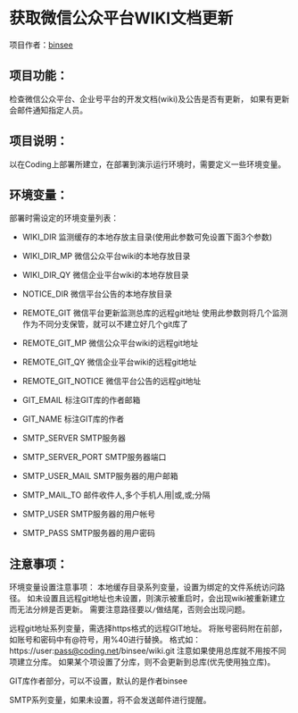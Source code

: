 # 获取微信公众平台WIKI文档更新
项目作者：[binsee](https://coding.net/u/binsee)


## 项目功能：
检查微信公众平台、企业号平台的开发文档(wiki)及公告是否有更新，
如果有更新会邮件通知指定人员。


## 项目说明：
以在Coding上部署所建立，在部署到演示运行环境时，需要定义一些环境变量。


## 环境变量：
部署时需设定的环境变量列表：
* WIKI_DIR            监测缓存的本地存放主目录(使用此参数可免设置下面3个参数)
* WIKI_DIR_MP         微信公众平台wiki的本地存放目录
* WIKI_DIR_QY         微信企业平台wiki的本地存放目录
* NOTICE_DIR          微信平台公告的本地存放目录

* REMOTE_GIT          微信平台更新监测总库的远程git地址
                      使用此参数则将几个监测作为不同分支保管，就可以不建立好几个git库了
* REMOTE_GIT_MP       微信公众平台wiki的远程git地址
* REMOTE_GIT_QY       微信企业平台wiki的远程git地址
* REMOTE_GIT_NOTICE   微信平台公告的远程git地址

* GIT_EMAIL           标注GIT库的作者邮箱
* GIT_NAME            标注GIT库的作者

* SMTP_SERVER         SMTP服务器
* SMTP_SERVER_PORT    SMTP服务器端口
* SMTP_USER_MAIL      SMTP服务器的用户邮箱
* SMTP_MAIL_TO        邮件收件人,多个手机人用|或,或;分隔
* SMTP_USER           SMTP服务器的用户帐号
* SMTP_PASS           SMTP服务器的用户密码


## 注意事项：
环境变量设置注意事项：
本地缓存目录系列变量，设置为绑定的文件系统访问路径。
如未设置且远程git地址也未设置，则演示被重启时，会出现wiki被重新建立而无法分辨是否更新。
需要注意路径要以`/`做结尾，否则会出现问题。

远程git地址系列变量，需选择https格式的远程GIT地址。
将账号密码附在前部，如账号和密码中有@符号，用%40进行替换。
格式如：https://user:pass@coding.net/binsee/wiki.git
注意如果使用总库就不用按不同项建立分库。
如果某个项设置了分库，则不会更新到总库(优先使用独立库)。

GIT库作者部分，可以不设置，默认的是作者binsee

SMTP系列变量，如果未设置，将不会发送邮件进行提醒。

